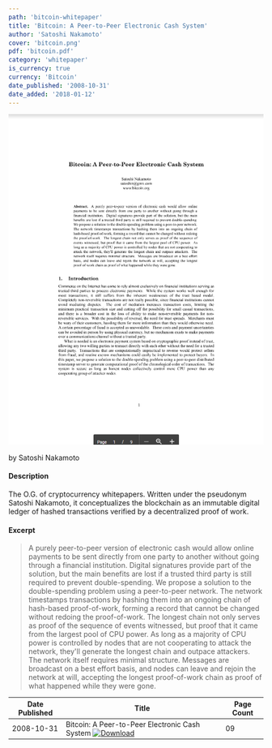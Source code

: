 ```yaml
---
path: 'bitcoin-whitepaper'
title: 'Bitcoin: A Peer-to-Peer Electronic Cash System'
author: 'Satoshi Nakamoto'
cover: 'bitcoin.png'
pdf: 'bitcoin.pdf'
category: 'whitepaper'
is_currency: true
currency: 'Bitcoin'
date_published: '2008-10-31'
date_added: '2018-01-12'
---
```


[![Cover of the Bitcoin whitepaper](/covers/bitcoin.png)](/pdf/bitcoin.pdf)

by Satoshi Nakamoto

#### Description
The O.G. of cryptocurrency whitepapers. Written under the pseudonym Satoshi Nakamoto, it conceptualizes the blockchain as an immutable digital ledger of hashed transactions verified by a decentralized proof of work.

#### Excerpt
> A purely peer-to-peer version of electronic cash would allow online payments to be sent directly from one party to another without going through a financial institution. Digital signatures provide part of the solution, but the main benefits are lost if a trusted third party is still required to prevent double-spending. We propose a solution to the double-spending problem using a peer-to-peer network. The network timestamps transactions by hashing them into an ongoing chain of hash-based proof-of-work, forming a record that cannot be changed without redoing the proof-of-work. The longest chain not only serves as proof of the sequence of events witnessed, but proof that it came from the largest pool of CPU power. As long as a majority of CPU power is controlled by nodes that are not cooperating to attack the network, they'll generate the longest chain and outpace attackers. The network itself requires minimal structure. Messages are broadcast on a best effort basis, and nodes can leave and rejoin the network at will, accepting the longest proof-of-work chain as proof of what happened while they were gone.

Date Published | Title                                                                                | Page Count
---------------|--------------------------------------------------------------------------------------|------------
2008-10-31     | Bitcoin: A Peer-to-Peer Electronic Cash System [![Download](/assets/download_cloud.svg)](/pdf/bitcoin.pdf) | 09
